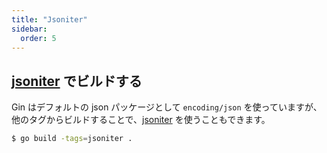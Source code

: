 ```yaml
---
title: "Jsoniter"
sidebar:
  order: 5
---
```


## [jsoniter](https://github.com/json-iterator/go) でビルドする

Gin はデフォルトの json パッケージとして `encoding/json` を使っていますが、他のタグからビルドすることで、[jsoniter](https://github.com/json-iterator/go) を使うこともできます。

```sh
$ go build -tags=jsoniter .
```
